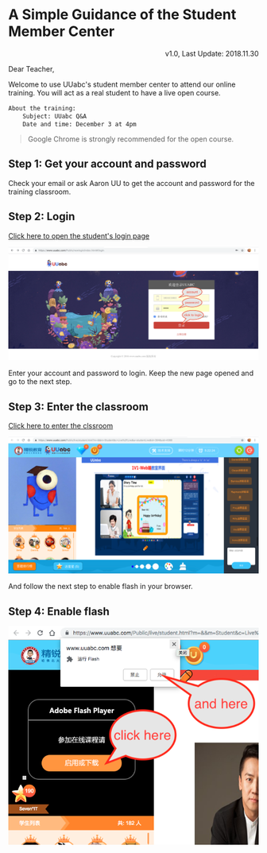# A Simple Guidance of the Student Member Center

<!-- <link rel="stylesheet" href="https://yanwei.github.io/auto-number-title.css" /> -->

<p align='right'>v1.0, Last Update: 2018.11.30</p>

Dear Teacher,

Welcome to use UUabc's student member center to attend our online training. You will act as a real student to have a live open course.

```text
About the training:
    Subject: UUabc Q&A
    Date and time: December 3 at 4pm
```

> Google Chrome is strongly recommended for the open course.

## Step 1: Get your account and password

Check your email or ask Aaron UU to get the account and password for the training classroom.

## Step 2: Login

[Click here to open the student's login page](https://www.uuabc.com/Public/newlogin/index.html#/login)

![login](login.png)

Enter your account and password to login. Keep the new page opened and go to the next step.

## Step 3: Enter the classroom

[Click here to enter the clssroom](http://www.uuabc.com/shapeLive.html?cid=388)

![classroom](classroom.png)

And follow the next step to enable flash in your browser.

## Step 4: Enable flash

![flash](flash.png)
